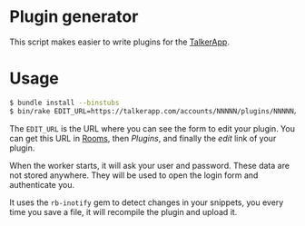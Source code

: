 # Plugin generator

This script makes easier to write plugins for the [TalkerApp](https://talkerapp.com/).

# Usage

```bash
$ bundle install --binstubs
$ bin/rake EDIT_URL=https://talkerapp.com/accounts/NNNNN/plugins/NNNNN/edit 
```

The `EDIT_URL` is the URL where you can see the form to edit your plugin. You can get this URL in [Rooms](http://talkerapp.com/rooms), then *Plugins*, and finally the *edit* link of your plugin.

When the worker starts, it will ask your user and password. These data are not stored anywhere. They will be used to open the login form and authenticate you.

It uses the `rb-inotify` gem to detect changes in your snippets, you every time you save a file, it will recompile the plugin and upload it.

